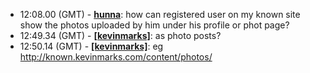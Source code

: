 * <a id="12:08.00">12:08.00 (GMT)</a> - __[hunna](https://github.com/hunna)__: how can registered user on my known site show the photos uploaded by him under his profile or phot page?
* <a id="12:49.34">12:49.34 (GMT)</a> - __[[kevinmarks]](https://github.com/[kevinmarks])__: as photo posts?
* <a id="12:50.14">12:50.14 (GMT)</a> - __[[kevinmarks]](https://github.com/[kevinmarks])__: eg http://known.kevinmarks.com/content/photos/
